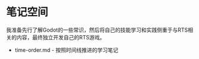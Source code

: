 # 笔记空间

我准备先行了解Godot的一些常识，然后将自己的技能学习和实践侧重于与RTS相关的内容，最终独立开发自己的RTS游戏。

- time-order.md - 按照时间线推进的学习笔记
